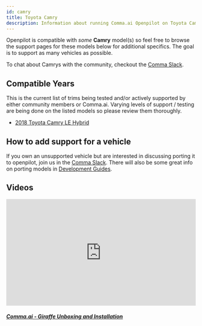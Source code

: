 ```yaml
---
id: camry
title: Toyota Camry
description: Information about running Comma.ai Openpilot on Toyota Camry vehicles.
---
```


Openpilot is compatible with *some* **Camry** model(s) so feel free to browse the support pages for these models below for additional specifics.
The goal is to support as many vehicles as possible.


To chat about Camrys with the community, checkout the  [Comma Slack](https://slack.comma.ai).
      
## Compatible Years

This is the current list of trims being tested and/or actively supported by either community members or Comma.ai.
Varying levels of support / testing are being done on the listed models so please review them thoroughly.

* [2018 Toyota Camry LE Hybrid](/vehicles/toyota/camry/2018-toyota-camry-le-hybrid/)

## How to add support for a vehicle

If you own an unsupported vehicle but are interested in discussing porting it to openpilot, join us in the [Comma Slack](https://slack.comma.ai).
There will also be some great info on porting models in [Development Guides](../../development/guides/).


## Videos

<div class="card-deck">
<div class="card">
<div class="card-image">
<div class="embed-responsive embed-responsive-16by9">
<div style="left: 0; width: 100%; height: 0; position: relative; padding-bottom: 56.2493%;"><iframe src="https://www.youtube.com/embed/eyIB-e9ScMQ?rel=0&amp;showinfo=0" style="border: 0; top: 0; left: 0; width: 100%; height: 100%; position: absolute;" allowfullscreen scrolling="no"></iframe></div>
</div>
</div>
<div class="card-body">
<h5 class="card-title"><a href="https://www.youtube.com/watch?v&#x3D;eyIB-e9ScMQ" target="_blank">Comma.ai - Giraffe Unboxing and Installation</a></h5>

</div>
</div>
</div>
      
